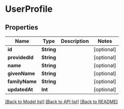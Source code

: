 # UserProfile

## Properties
Name | Type | Description | Notes
------------ | ------------- | ------------- | -------------
**id** | **String** |  | [optional] 
**providedId** | **String** |  | [optional] 
**name** | **String** |  | [optional] 
**givenName** | **String** |  | [optional] 
**familyName** | **String** |  | [optional] 
**updatedAt** | **Int** |  | [optional] 

[[Back to Model list]](../README.md#documentation-for-models) [[Back to API list]](../README.md#documentation-for-api-endpoints) [[Back to README]](../README.md)


